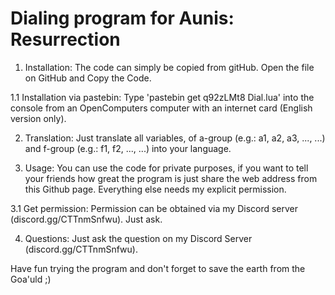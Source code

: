 # Dialing program for Aunis: Resurrection
1. Installation:
  The code can simply be copied from gitHub. Open the file on GitHub and Copy the Code.
  
  1.1 Installation via pastebin:
    Type 'pastebin get q92zLMt8 Dial.lua' into the console from an OpenComputers computer with an internet card (English version only).

2. Translation:
  Just translate all variables, of a-group (e.g.: a1, a2, a3, ..., ...) and f-group (e.g.: f1, f2, ..., ...) into your language. 

3. Usage:
  You can use the code for private purposes, if you want to tell your friends how great the program is just share the web address from this Github page. 
  Everything else needs my explicit permission. 

  3.1 Get permission:
    Permission can be obtained via my Discord server (discord.gg/CTTnmSnfwu). Just ask.

4. Questions:
  Just ask the question on my Discord Server (discord.gg/CTTnmSnfwu).

Have fun trying the program and don't forget to save the earth from the Goa'uld ;)
